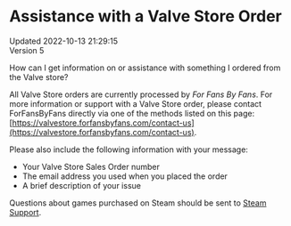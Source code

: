 # Assistance with a Valve Store Order
Updated 2022-10-13 21:29:15  
Version 5  

How can I get information on or assistance with something I ordered from the Valve store?  
  
All Valve Store orders are currently processed by *For Fans By Fans*. For more information or support with a Valve Store order, please contact ForFansByFans directly via one of the methods listed on this page: [https://valvestore.forfansbyfans.com/contact-us](https://valvestore.forfansbyfans.com/contact-us).  
  
Please also include the following information with your message:  
* Your Valve Store Sales Order number
* The email address you used when you placed the order
* A brief description of your issue
  
Questions about games purchased on Steam should be sent to [Steam Support](https://help.steampowered.com/en/faqs/view/6F69-0324-B2DB-6E7E).